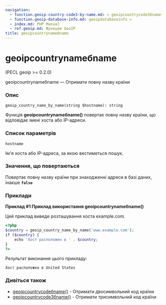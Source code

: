 ```yaml
---
navigation:
  - function.geoip-country-code3-by-name.md: « geoipcountrycode3бname
  - function.geoip-database-info.md: geoipdatabaseinfo »
  - index.md: PHP Manual
  - ref.geoip.md: Функции GeoIP
title: geoipcountrynameбname
---
```

# geoipcountrynameбname

(PECL geoip >= 0.2.0)

geoipcountrynameбname — Отримати повну назву країни

### Опис

```methodsynopsis
geoip_country_name_by_name(string $hostname): string
```

Функція **geoipcountrynameбname()** повертає повну назву країни, що відповідає імені хоста або IP-адреси.

### Список параметрів

`hostname`

Ім'я хоста або IP-адреса, за якою вестиметься пошук.

### Значення, що повертаються

Повертає повну назву країни при знаходженні адреси в базі даних, інакше **`false`**

### Приклади

**Приклад #1 Приклад використання **geoipcountrynameбname()****

Цей приклад виведе розташування хоста example.com.

```php
<?php
$country = geoip_country_name_by_name('www.example.com');
if ($country) {
    echo 'Хост расположен в ' . $country;
}
?>
```

Результат виконання цього прикладу:

```
Хост расположен в United States
```

### Дивіться також

-   [geoipcountrycodeбname()](function.geoip-country-code-by-name.md) - Отримати двосимвольний код країни
-   [geoipcountrycode3бname()](function.geoip-country-code3-by-name.md) - Отримати трисимвольний код країни
